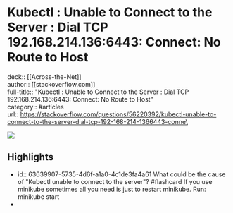 # Kubectl : Unable to Connect to the Server : Dial TCP 192.168.214.136:6443: Connect: No Route to Host

deck:: [[Across-the-Net]]\
author:: [[stackoverflow.com]]\
full-title:: "Kubectl : Unable to Connect to the Server : Dial TCP 192.168.214.136:6443: Connect: No Route to Host"\
category:: #articles\
url:: https://stackoverflow.com/questions/56220392/kubectl-unable-to-connect-to-the-server-dial-tcp-192-168-214-1366443-conne\

![](https://readwise-assets.s3.amazonaws.com/static/images/article0.00998d930354.png)
## Highlights
- id:: 63639907-5735-4d6f-a1a0-4c1de3fa4a61
   What could be the cause of "Kubectl unable to connect to the server"? #flashcard 
    If you use minikube sometimes all you need is just to restart minikube.
     Run:
     minikube start
-